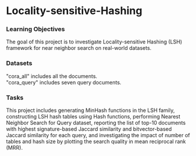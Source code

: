# Locality-sensitive-Hashing

### Learning Objectives

The goal of this project is to investigate Locality-sensitive Hashing (LSH) framework for near neighbor search on real-world datasets.

### Datasets

"cora_all" includes all the documents.  
"cora_query" includes seven query documents.

### Tasks

This project includes generating MinHash functions in the LSH family, constructing LSH hash tables
using Hash functions, performing Nearest Neighbor Search for Query dataset, reporting the list of top-10 documents with highest signature-based Jaccard similarity and bitvector-based Jaccard similarity for each query, and investigating the impact of number of tables and hash size by plotting the search quality in mean reciprocal rank (MRR).
